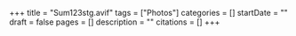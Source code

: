 +++
title = "Sum123stg.avif"
tags = ["Photos"]
categories = []
startDate = ""
draft = false
pages = []
description = ""
citations = []
+++
